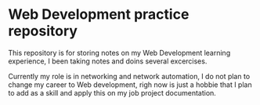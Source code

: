 # Web Development practice repository

This repository is for storing notes on my Web Development learning experience, I been taking notes and doins several excercises.

Currently my role is in networking and network automation, I do not plan to change my career to Web development, righ now is just a hobbie that I plan to add as a skill and apply this on my job project documentation.
